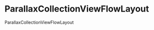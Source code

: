 ParallaxCollectionViewFlowLayout
================================

ParallaxCollectionViewFlowLayout
